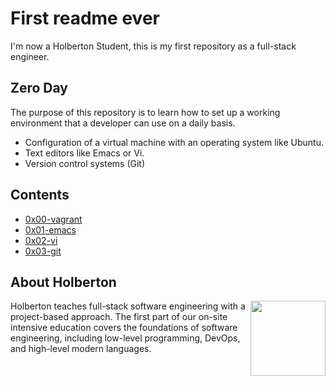 # First readme ever

I'm now a Holberton Student, this is my first repository as a full-stack engineer.

## Zero Day

The purpose of this repository is to learn how to set up a working environment that a developer can use on a daily basis.
 - Configuration of a virtual machine with an operating system like Ubuntu.
- Text editors like Emacs or Vi.
- Version control systems (Git)

## Contents
- [0x00-vagrant](https://github.com/julgachancipa/holbertonschool-zero_day/tree/master/0x00-vagrant)
- [0x01-emacs](https://github.com/julgachancipa/holbertonschool-zero_day/tree/master/0x01-emacs)
- [0x02-vi](https://github.com/julgachancipa/holbertonschool-zero_day/tree/master/0x02-vi)
- [0x03-git](https://github.com/julgachancipa/holbertonschool-zero_day/tree/master/0x03-git)

## About Holberton

<p>
<img height="120" src="https://blog.holbertonschool.com/wp-content/uploads/2020/04/unnamed-2.png" align="right" >
</p>

Holberton teaches full-stack software engineering with a project-based approach.
The first part of our on-site intensive education covers the foundations of software
engineering, including low-level programming, DevOps, and high-level modern languages.
